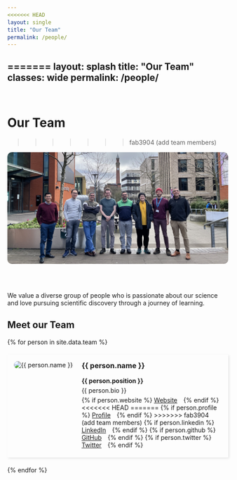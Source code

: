 ```yaml
---
<<<<<<< HEAD
layout: single
title: "Our Team"
permalink: /people/
---
```


=======
layout: splash
title: "Our Team"
classes: wide
permalink: /people/
---

<p> &nbsp;</p>
<h1>Our Team </h1>

>>>>>>> fab3904 (add team members)
<div class="team-photo">
  <img src="/assets/images/group-photo-2024.jpg" alt="Our Team" class="team-photo">
</div>

We value a diverse group of people who is passionate about our science and love pursuing scientific discovery through a journey of learning. 

## Meet our Team

<div class="team">
  {% for person in site.data.team %}
  <div class="team-member">
    <div class="team-member-photo">
      <img src="{{ person.photo }}" alt="{{ person.name }}">
    </div>
    <div class="team-member-info">
      <h3>{{ person.name }}</h3>
      <p><strong>{{ person.position }}</strong></p>
      <p>{{ person.bio }}</p>
      <p>
        {% if person.website %}
        <a href="{{ person.website }}" target="_blank"><i class="fas fa-globe"></i> Website</a>
        {% endif %}
<<<<<<< HEAD
=======
        {% if person.profile %}
        <a href="{{ person.profile }}" target="_blank"><i class="fas fa-globe"></i> Profile</a>
        {% endif %}
>>>>>>> fab3904 (add team members)
        {% if person.linkedin %}
        <a href="{{ person.linkedin }}" target="_blank"><i class="fab fa-linkedin"></i> LinkedIn</a>
        {% endif %}
        {% if person.github %}
        <a href="{{ person.github }}" target="_blank"><i class="fab fa-github"></i> GitHub</a>
        {% endif %}
        {% if person.twitter %}
        <a href="{{ person.twitter }}" target="_blank"><i class="fab fa-twitter"></i> Twitter</a>
        {% endif %}
      </p>
    </div>
  </div>
  {% endfor %}
</div>

<style>
.team-photo {
  text-align: center;
  margin-bottom: 30px;
}

.team-photo img {
  max-width: 100%;
  height: auto;
  border-radius: 10px;
}

.team {
  display: flex;
  flex-direction: column;
  gap: 20px;
}

.team-member {
  display: flex;
  flex-direction: row;
  align-items: flex-start;
  border: 0px solid #ddd;
  padding: 15px;
  box-shadow: 2px 2px 5px rgba(0,0,0,0.1);
}

.team-member-photo img {
  width: 150px;
  height: 150px;
  object-fit: cover;
  border-radius: 10px;
  margin-right: 20px;
}

.team-member-info {
  flex: 1;
<<<<<<< HEAD
=======
  max-width: calc(100% - 170px); /* Ensures the text area is wider */
>>>>>>> fab3904 (add team members)
}

.team-member-info h3 {
  margin-top: 0;
}

.team-member-info p {
  margin: 5px 0;
}

.team-member-info a {
  margin-right: 10px;
}
</style>